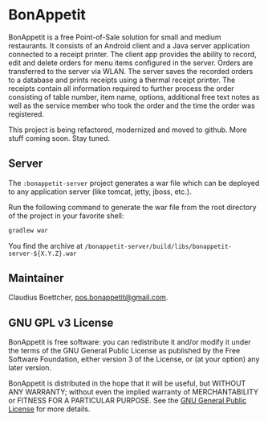 # BonAppetit

BonAppetit is a free Point-of-Sale solution for small and medium restaurants. It consists of an Android client and a Java
server application connected to a receipt printer. The client app provides the ability to record, edit and delete
orders for menu items configured in the server. Orders are transferred to the server via WLAN. The server saves the
recorded orders to a database and prints receipts using a thermal receipt printer. The receipts contain all information
required to further process the order consisting of table number, item name, options, additional free text notes as well as
the service member who took the order and the time the order was registered.

This project is being refactored, modernized and moved to github. More stuff coming soon. Stay tuned.

## Server

The `:bonappetit-server` project generates a war file which can be deployed to any application server
(like tomcat, jetty, jboss, etc.).

Run the following command to generate the war file from the root directory of the project in your favorite shell:

```bash
gradlew war
```

You find the archive at `/bonappetit-server/build/libs/bonappetit-server-${X.Y.Z}.war`

## Maintainer

Claudius Boettcher, <pos.bonappetit@gmail.com>.

## GNU GPL v3 License

BonAppetit is free software: you can redistribute it and/or modify
it under the terms of the GNU General Public License as published by
the Free Software Foundation, either version 3 of the License, or
(at your option) any later version.

BonAppetit is distributed in the hope that it will be useful,
but WITHOUT ANY WARRANTY; without even the implied warranty of
MERCHANTABILITY or FITNESS FOR A PARTICULAR PURPOSE.  See the
[GNU General Public License](LICENSE) for more details.